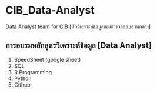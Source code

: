 # CIB_Data-Analyst
Data Analyst team for CIB [นักวิเคราะห์ข้อมูลของตำรวจสอบสวนกลาง]

## การอบรมหลักสูตรวิเคราะห์ข้อมูล [Data Analyst]

1. SpeedSheet (google sheet)
2. SQL
3. R Programming
4. Python
5. Github
